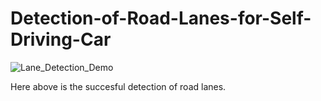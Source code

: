 # Detection-of-Road-Lanes-for-Self-Driving-Car

![Lane_Detection_Demo](https://github.com/akshaybannatti/Detection-of-Road-Lanes-for-Self-Driving-Car/assets/50884750/986d32bb-3983-43d5-810e-2745e47e24fb)

Here above is the succesful detection of road lanes.
